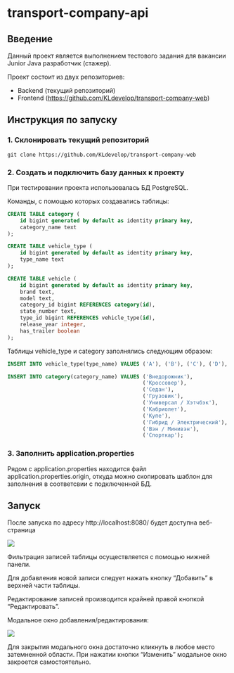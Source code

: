 # transport-company-api

## Введение

Данный проект является выполнением тестового задания для вакансии Junior Java разработчик (стажер).

Проект состоит из двух репозиториев:

*   Backend (текущий репозиторий)
*   Frontend (https://github.com/KLdevelop/transport-company-web)

## Инструкция по запуску

### 1\. Склонировать текущий репозиторий

```shell
git clone https://github.com/KLdevelop/transport-company-web
```


### 2\. Создать и подключить базу данных к проекту

При тестировании проекта использовалась БД PostgreSQL.

Команды, с помощью которых создавались таблицы:

```sql
CREATE TABLE category (
    id bigint generated by default as identity primary key,
    category_name text
);
```

```sql
CREATE TABLE vehicle_type (
    id bigint generated by default as identity primary key,
    type_name text
);
```

```sql
CREATE TABLE vehicle (
    id bigint generated by default as identity primary key, 
    brand text, 
    model text, 
    category_id bigint REFERENCES category(id), 
    state_number text, 
    type_id bigint REFERENCES vehicle_type(id), 
    release_year integer, 
    has_trailer boolean
);
```


Таблицы vehicle\_type и category заполнялись следующим образом:

```sql
INSERT INTO vehicle_type(type_name) VALUES ('A'), ('B'), ('C'), ('D'), ('BE'), ('CE'), ('DE');
```

```sql
INSERT INTO category(category_name) VALUES ('Внедорожник'), 
                                           ('Кроссовер'), 
                                           ('Седан'), 
                                           ('Грузовик'), 
                                           ('Универсал / Хэтчбэк'),
                                           ('Кабриолет'),
                                           ('Купе'),
                                           ('Гибрид / Электрический'),
                                           ('Вэн / Минивэн'),
                                           ('Спорткар');
```


### 3\. Заполнить application.properties

Рядом с application.properties находится файл application.properties.origin, откуда можно скопировать шаблон для заполнения в соответсвии с подключенной БД.


## Запуск

После запуска по адресу http://localhost:8080/ будет доступна веб-страница

![](https://33333.cdn.cke-cs.com/kSW7V9NHUXugvhoQeFaf/images/c80c6596f1974ae422bed6f7fa2e4b3b964e79d9d70c98a0.png)

Фильтрация записей таблицы осуществляется с помощью нижней панели.

Для добавления новой записи следует нажать кнопку “Добавить” в верхней части таблицы.

Редактирование записей производится крайней правой кнопкой “Редактировать”.

Модальное окно добавления/редактирования:

![](https://33333.cdn.cke-cs.com/kSW7V9NHUXugvhoQeFaf/images/6103104db3868a95f5ad1fb7bf7e9bc8363b9e63fbd94a18.png)

Для закрытия модального окна достаточно кликнуть в любое место затемненной области. При нажатии кнопки “Изменить” модальное окно закроется самостоятельно.
